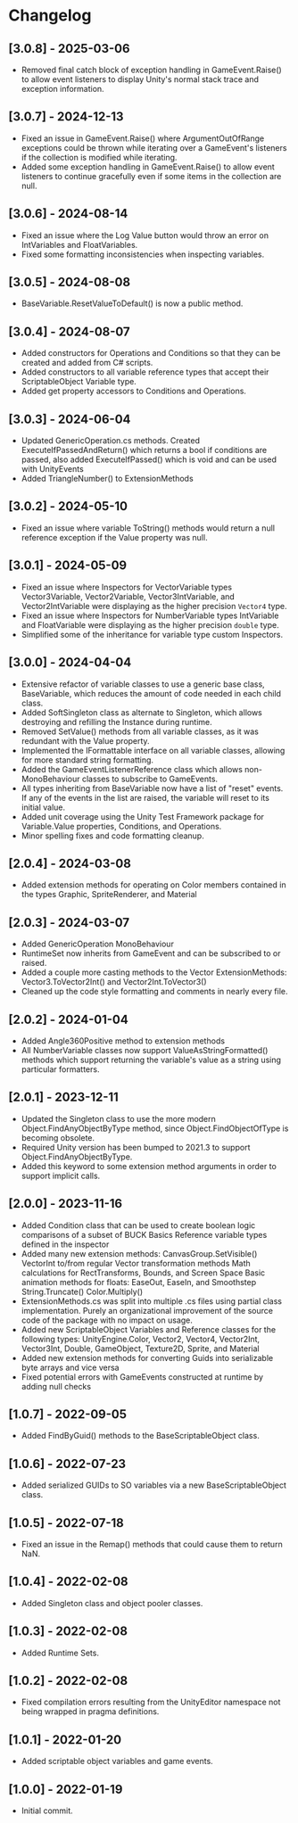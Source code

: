 # Changelog

## [3.0.8] - 2025-03-06
- Removed final catch block of exception handling in GameEvent.Raise() to allow event listeners to display Unity's normal stack trace and exception information.

## [3.0.7] - 2024-12-13
- Fixed an issue in GameEvent.Raise() where ArgumentOutOfRange exceptions could be thrown while iterating over a GameEvent's listeners if the collection is modified while iterating.
- Added some exception handling in GameEvent.Raise() to allow event listeners to continue gracefully even if some items in the collection are null.

## [3.0.6] - 2024-08-14
- Fixed an issue where the Log Value button would throw an error on IntVariables and FloatVariables.
- Fixed some formatting inconsistencies when inspecting variables.

## [3.0.5] - 2024-08-08
- BaseVariable.ResetValueToDefault() is now a public method.

## [3.0.4] - 2024-08-07
- Added constructors for Operations and Conditions so that they can be created and added from C# scripts.
- Added constructors to all variable reference types that accept their ScriptableObject Variable type.
- Added get property accessors to Conditions and Operations.

## [3.0.3] - 2024-06-04
- Updated GenericOperation.cs methods. Created ExecuteIfPassedAndReturn() which returns a bool if conditions are passed, also added ExecuteIfPassed() which is void and can be used with UnityEvents
- Added TriangleNumber() to ExtensionMethods

## [3.0.2] - 2024-05-10
- Fixed an issue where variable ToString() methods would return a null reference exception if the Value property was null.

## [3.0.1] - 2024-05-09
- Fixed an issue where Inspectors for VectorVariable types Vector3Variable, Vector2Variable, Vector3IntVariable, and Vector2IntVariable were displaying as the higher precision `Vector4` type.
- Fixed an issue where Inspectors for NumberVariable types IntVariable and FloatVariable were displaying as the higher precision `double` type.
- Simplified some of the inheritance for variable type custom Inspectors.

## [3.0.0] - 2024-04-04
- Extensive refactor of variable classes to use a generic base class, BaseVariable<T>, which reduces the amount of code needed in each child class.
- Added SoftSingleton class as alternate to Singleton, which allows destroying and refilling the Instance during runtime.
- Removed SetValue() methods from all variable classes, as it was redundant with the Value property.
- Implemented the IFormattable interface on all variable classes, allowing for more standard string formatting.
- Added the GameEventListenerReference class which allows non-MonoBehaviour classes to subscribe to GameEvents.
- All types inheriting from BaseVariable<T> now have a list of "reset" events. If any of the events in the list are raised, the variable will reset to its initial value.
- Added unit coverage using the Unity Test Framework package for Variable.Value properties, Conditions, and Operations.
- Minor spelling fixes and code formatting cleanup.

## [2.0.4] - 2024-03-08
- Added extension methods for operating on Color members contained in the types Graphic, SpriteRenderer, and Material

## [2.0.3] - 2024-03-07
- Added GenericOperation MonoBehaviour
- RuntimeSet now inherits from GameEvent and can be subscribed to or raised.
- Added a couple more casting methods to the Vector ExtensionMethods: Vector3.ToVector2Int() and Vector2Int.ToVector3()
- Cleaned up the code style formatting and comments in nearly every file.

## [2.0.2] - 2024-01-04

- Added Angle360Positive method to extension methods
- All NumberVariable classes now support ValueAsStringFormatted() methods which support returning the variable's value as a string using particular formatters.

## [2.0.1] - 2023-12-11

- Updated the Singleton class to use the more modern Object.FindAnyObjectByType method, since Object.FindObjectOfType is becoming obsolete.
- Required Unity version has been bumped to 2021.3 to support Object.FindAnyObjectByType.
- Added this keyword to some extension method arguments in order to support implicit calls.

## [2.0.0] - 2023-11-16

- Added Condition class that can be used to create boolean logic comparisons of a subset of BUCK Basics Reference variable types defined in the inspector
- Added many new extension methods: 
    CanvasGroup.SetVisible() 
    VectorInt to/from regular Vector transformation methods
    Math calculations for RectTransforms, Bounds, and Screen Space
    Basic animation methods for floats: EaseOut, EaseIn, and Smoothstep
    String.Truncate()
    Color.Multiply()
- ExtensionMethods.cs was split into multiple .cs files using partial class implementation. Purely an organizational improvement of the source code of the package with no impact on usage.
- Added new ScriptableObject Variables and Reference classes for the following types:
    UnityEngine.Color, Vector2, Vector4, Vector2Int, Vector3Int, Double, GameObject, Texture2D, Sprite, and Material
- Added new extension methods for converting Guids into serializable byte arrays and vice versa
- Fixed potential errors with GameEvents constructed at runtime by adding null checks

## [1.0.7] - 2022-09-05

- Added FindByGuid() methods to the BaseScriptableObject class.

## [1.0.6] - 2022-07-23

- Added serialized GUIDs to SO variables via a new BaseScriptableObject class.

## [1.0.5] - 2022-07-18

- Fixed an issue in the Remap() methods that could cause them to return NaN.

## [1.0.4] - 2022-02-08

- Added Singleton class and object pooler classes.

## [1.0.3] - 2022-02-08

- Added Runtime Sets.

## [1.0.2] - 2022-02-08

- Fixed compilation errors resulting from the UnityEditor namespace not being wrapped in pragma definitions.

## [1.0.1] - 2022-01-20

- Added scriptable object variables and game events.

## [1.0.0] - 2022-01-19

- Initial commit.
